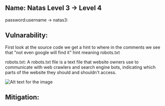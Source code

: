 ## Name: Natas Level 3 → Level 4

password:username ->
natas3: 

## Vulnarability:

First look at the source code we get a hint to where in the comments we see that "not even google will find it" hint meaning robots.txt

robots.txt: A robots.txt file is a text file that website owners use to communicate with web crawlers and search engine bots, indicating which parts of the website they should and shouldn't access.

![Alt text for the image](natas3.png)



## Mitigation: 

